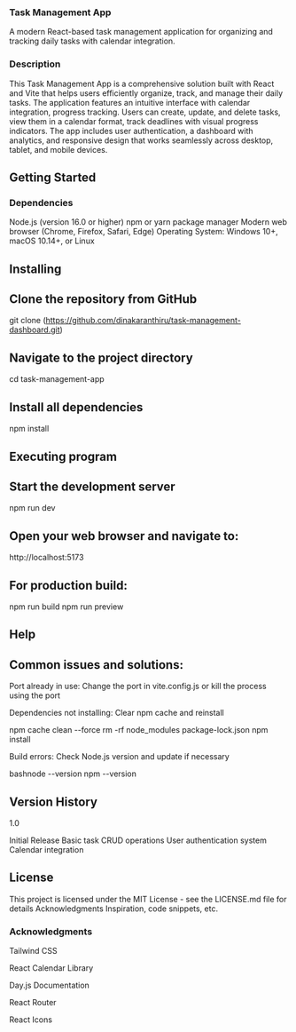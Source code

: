 ### Task Management App
A modern React-based task management application for organizing and tracking daily tasks with calendar integration.

### Description
This Task Management App is a comprehensive solution built with React and Vite that helps users efficiently organize, track, and manage their daily tasks. The application features an intuitive interface with calendar integration, progress tracking. Users can create, update, and delete tasks, view them in a calendar format, track deadlines with visual progress indicators. The app includes user authentication, a dashboard with analytics, and responsive design that works seamlessly across desktop, tablet, and mobile devices.

## Getting Started
### Dependencies

Node.js (version 16.0 or higher)
npm or yarn package manager
Modern web browser (Chrome, Firefox, Safari, Edge)
Operating System: Windows 10+, macOS 10.14+, or Linux

## Installing

## Clone the repository from GitHub

 git clone (https://github.com/dinakaranthiru/task-management-dashboard.git)

## Navigate to the project directory

  cd task-management-app

## Install all dependencies

 npm install

## Executing program

## Start the development server

 npm run dev

## Open your web browser and navigate to:

http://localhost:5173

## For production build:

npm run build
npm run preview

## Help
## Common issues and solutions:

Port already in use: Change the port in vite.config.js or kill the process using the port

Dependencies not installing: Clear npm cache and reinstall

 npm cache clean --force
rm -rf node_modules package-lock.json
npm install

Build errors: Check Node.js version and update if necessary

bashnode --version
npm --version


## Version History

1.0

Initial Release
Basic task CRUD operations
User authentication system
Calendar integration



## License
This project is licensed under the MIT License - see the LICENSE.md file for details
Acknowledgments
Inspiration, code snippets, etc.

###  Acknowledgments
Tailwind CSS

React Calendar Library

Day.js Documentation

React Router

React Icons
